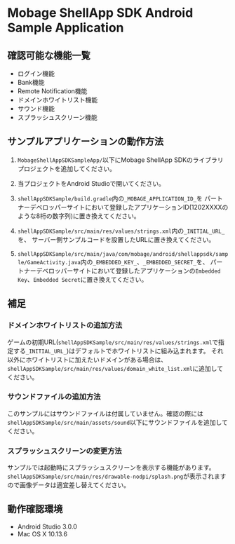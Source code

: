 Mobage ShellApp SDK Android Sample Application
================================================================================

確認可能な機能一覧
--------------------------------------------------------------------------------
- ログイン機能
- Bank機能
- Remote Notification機能
- ドメインホワイトリスト機能
- サウンド機能
- スプラッシュスクリーン機能


サンプルアプリケーションの動作方法
--------------------------------------------------------------------------------
1. `MobageShellAppSDKSampleApp/`以下にMobage ShellApp SDKのライブラリプロジェクトを追加してください。

2. 当プロジェクトをAndroid Studioで開いてください。

3. `shellAppSDKSample/build.gradle`内の`_MOBAGE_APPLICATION_ID_`を
パートナーデベロッパーサイトにおいて登録したアプリケーションID(1202XXXXのような8桁の数字列)に置き換えてください。

4. `shellAppSDKSample/src/main/res/values/strings.xml`内の`_INITIAL_URL_`を、
サーバー側サンプルコードを設置したURLに置き換えてください。

5. `shellAppSDKSample/src/main/java/com/mobage/android/shellappsdk/sample/GameActivity.java`内の`_EMBEDDED_KEY_`、`_EMBEDDED_SECRET_`を、
パートナーデベロッパーサイトにおいて登録したアプリケーションの`Embedded Key`、`Embedded Secret`に置き換えてください。


補足
--------------------------------------------------------------------------------
### ドメインホワイトリストの追加方法
ゲームの初期URL(`shellAppSDKSample/src/main/res/values/strings.xml`で指定する`_INITIAL_URL_`)はデフォルトでホワイトリストに組み込まれます。
それ以外にホワイトリストに加えたいドメインがある場合は、`shellAppSDKSample/src/main/res/values/domain_white_list.xml`に追加してください。

### サウンドファイルの追加方法
このサンプルにはサウンドファイルは付属していません。確認の際には`shellAppSDKSample/src/main/assets/sound`以下にサウンドファイルを追加してください。

### スプラッシュスクリーンの変更方法
サンプルでは起動時にスプラッシュスクリーンを表示する機能があります。
`shellAppSDKSample/src/main/res/drawable-nodpi/splash.png`が表示されますので画像データは適宜差し替えてください。


動作確認環境
--------------------------------------------------------------------------------
- Android Studio 3.0.0
- Mac OS X 10.13.6
